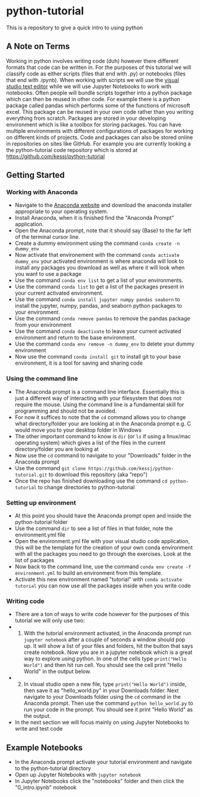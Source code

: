 # python-tutorial
This is a repository to give a quick intro to using python

## A Note on Terms
Working in python involves writing code (duh) however there different formats that code can be written in. For the purposes of this tutorial we will classify code as either scripts (files that end with .py) or notebooks (files that end with .ipynb). When working with scripts we will use the [visual studio text editor](https://code.visualstudio.com/) while we will use Jupyter Notebooks to work with notebooks. Often people will bundle scripts together into a python package which can then be reused in other code. For example there is a python package called pandas which performs some of the functions of microsoft excel. This package can be reused in your own code rather than you writing everything from scratch. Packages are stored in your developing environment which is like a toolbox for storing packages. You can have multiple environments with different configurations of packages for working on different kinds of projects. Code and packages can also be stored online in repositories on sites like GitHub. For example you are currently looking a the python-tutorial code repository which is stored at https://github.com/kessj/python-tutorial

## Getting Started

### Working with Anaconda
- Navigate to the [Anaconda website](https://www.anaconda.com/distribution/) and download the anaconda installer appropriate to your operating system.
- Install Anaconda, when it is finished find the "Anaconda Prompt" application.
- Open the Anaconda prompt, note that it should say (Base) to the far left of the terminal cursor line.
- Create a dummy environment using the command `conda create -n dummy_env`
- Now activate that environement with the command `conda activate dummy_env` your activated environment is where anaconda will look to install any packages you download as well as where it will look when you want to use a package
- Use the command `conda env list` to get a list of your environments.
- Use the command `conda list` to get a list of the packages present in your current activated environment.
- Use the command `conda install jupyter numpy pandas seaborn` to install the jupyter, numpy, pandas, and seaborn python packages to your environment.
- Use the command `conda remove pandas` to remove the pandas package from your environment
- Use the command `conda deactivate` to leave your current activated environment and return to the base environment.
- Use the command `conda env remove -n dummy_env` to delete your dummy environment
- Now use the command `conda install git` to install git to your base environment, it is a tool for saving and sharing code


### Using the command line
- The Anaconda prompt is a command line interface. Essentially this is just a different way of interacting with your filesystem that does not require the mouse. Using the command line is a fundamental skill for programming and should not be avoided.
- For now it suffices to note that the `cd` command allows you to change what directory/folder your are looking at in the Anaconda prompt e.g. C would move you to your desktop folder in Windows
- The other important command to know is `dir` (or `ls` if using a linux/mac operating system) which gives a list of the files in the current directory/folder you are looking at
- Now use the `cd` command to navigate to your "Downloads" folder in the Anaconda prompt
- Use the command `git clone https://github.com/kessj/python-tutorial.git` to download this repository (aka "repo")
- Once the repo has finished downloading use the command `cd python-tutorial` to change directories to python-tutorial

### Setting up environment
- At this point you should have the Anaconda prompt open and inside the python-tutorial folder
- Use the command `dir` to see a list of files in that folder, note the environment.yml file
- Open the environment.yml file with your visual studio code application, this will be the template for the creation of your own conda environment with all the packages you need to go through the exercises. Look at the list of packages
- Now back to the command line, use the command `conda env create -f environment.yml` to build an environment from this template.
- Activate this new environment named "tutorial" with `conda activate tutorial` you can now use all the packages inside when you write code

### Writing code
- There are a ton of ways to write code however for the purposes of this tutorial we will only use two:
- 1) With the tutorial environment activated, in the Anaconda prompt run `jupyter notebook` after a couple of seconds a window should pop up. It will show a list of your files and folders, hit the button that says create notebook. Now you are in a jupyter notebook which is a great way to explore using python. In one of the cells type `print("Hello World")` and then hit run cell. You should see the cell print "Hello World" in the output below. 
- 2) In visual studio open a new file, type `print("Hello World")` inside, then save it as "hello_world.py" in your Downloads folder. Next navigate to your Downloads folder using the `cd` command in the Anaconda prompt. Then use the command `python hello_world.py` to run your code in the prompt. You should see it print "Hello World" as the output.
- In the next section we will focus mainly on using Jupyter Notebooks to write and test code

## Example Notebooks
- In the Anaconda prompt activate your tutorial environment and navigate to the python-tutorial directory
- Open up Jupyter Notebooks with `jupyter notebook`
- In Jupyter Notebooks click the "notebooks" folder and then click the "0_intro.ipynb" notebook